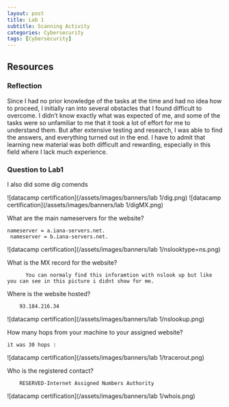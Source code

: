 ```yaml
---
layout: post
title: Lab 1
subtitle: Scanning Activity
categories: Cybersecurity
tags: [Cybersecurity]
---
```


## Resources


### Reflection
Since I had no prior knowledge of the tasks at the time and had no idea how to proceed, I initially ran into several obstacles that I found difficult to overcome. I didn’t know exactly what was expected of me, and some of the tasks were so unfamiliar to me that it took a lot of effort for me to understand them. But after extensive testing and research, I was able to find the answers, and everything turned out in the end. I have to admit that learning new material was both difficult and rewarding, especially in this field where I lack much experience.

### Question to Lab1
 
     
I also did some dig comends 

![datacamp certification](/assets/images/banners/lab 1/dig.png)
![datacamp certification](/assets/images/banners/lab 1/digMX.png)


What are the main nameservers for the website? 

    nameserver = a.iana-servers.net.
     nameserver = b.iana-servers.net.

![datacamp certification](/assets/images/banners/lab 1/nslooktype=ns.png)


What is the MX record for the website?
          
          You can normaly find this inforamtion with nslook up but like you can see in this picture i didnt show for me.
    
 Where is the website hosted? 
       
        93.184.216.34

![datacamp certification](/assets/images/banners/lab 1/nslookup.png)


How many hops from your machine to your assigned website? 
  
    it was 30 hops :

![datacamp certification](/assets/images/banners/lab 1/tracerout.png)


Who is the registered contact?
       
        RESERVED-Internet Assigned Numbers Authority
        
![datacamp certification](/assets/images/banners/lab 1/whois.png)











